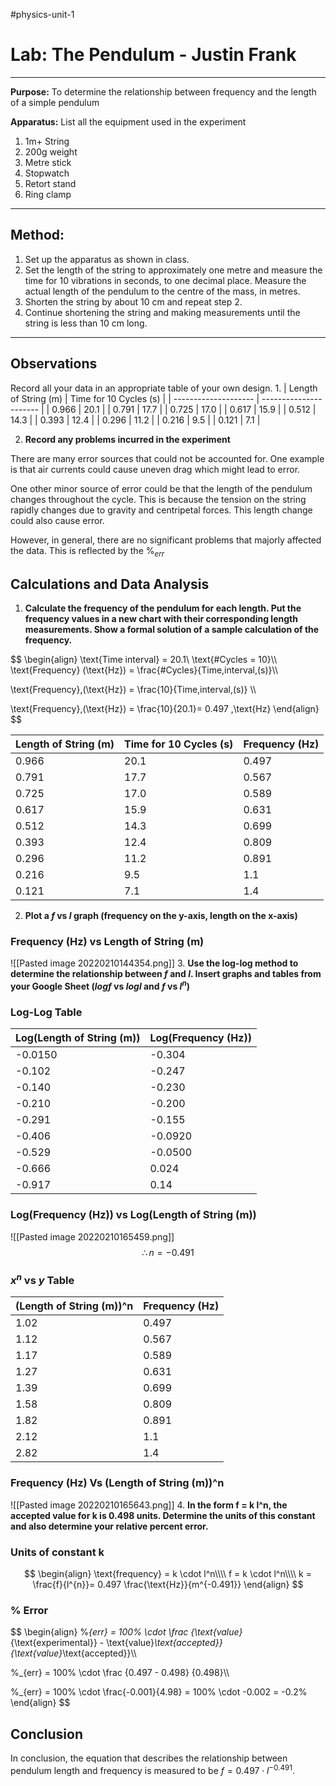 #physics-unit-1 
# Lab: The Pendulum - Justin Frank
---
**Purpose:** To determine the relationship between frequency and the length of a simple pendulum

**Apparatus:** List all the equipment used in the experiment
1. 1m+ String
2. 200g weight
3. Metre stick
4. Stopwatch
5. Retort stand
6. Ring clamp
---
## Method:
1. Set up the apparatus as shown in class. 
2. Set the length of the string to approximately one metre and measure the time for 10 vibrations in seconds, to one decimal place. Measure the actual length of the pendulum to the centre of the mass, in metres.
3. Shorten the string by about 10 cm and repeat step 2.
4. Continue shortening the string and making measurements until the string is less than 10 cm long.
---
## Observations
Record all your data in an appropriate table of your own design.
1. 
| Length of String (m) | Time for 10 Cycles (s) |
| -------------------- | ---------------------- |
| 0.966                | 20.1                   |
| 0.791                | 17.7                   |
| 0.725                | 17.0                   |
| 0.617                | 15.9                   |
| 0.512                | 14.3                   |
| 0.393                | 12.4                   |
| 0.296                | 11.2                   |
| 0.216                | 9.5                    |
| 0.121                | 7.1                    |

2. **Record any problems incurred in the experiment**

There are many error sources that could not be accounted for. One example is that air currents could cause uneven drag which might lead to error.

One other minor source of error could be that the length of the pendulum changes throughout the cycle. This is because the tension on the string rapidly changes due to gravity and centripetal forces. This length change could also cause error.

However, in general, there are no significant problems that majorly affected the data. This is reflected by the $\%_{err}$

## Calculations and Data Analysis
1. **Calculate the frequency of the pendulum for each length. Put the frequency values in a new chart with their corresponding length measurements. Show a formal solution of a sample calculation of the frequency.**

$$
\begin{align}
\text{Time interval} = 20.1\\
\text{\#Cycles = 10}\\\\
\text{Frequency} (\text{Hz}) = \frac{\#Cycles}{Time\,interval\,(s)}\\\\

\text{Frequency}\,(\text{Hz}) = \frac{10}{Time\,interval\,(s)} \\\\

\text{Frequency}\,(\text{Hz}) = \frac{10}{20.1}= 0.497 \,\text{Hz}
\end{align}
$$

| Length of String (m) | Time for 10 Cycles (s) | Frequency (Hz) |
| -------------------- | ---------------------- | -------------- |
| 0.966                | 20.1                   | 0.497          |
| 0.791                | 17.7                   | 0.567          |
| 0.725                | 17.0                   | 0.589          |
| 0.617                | 15.9                   | 0.631          |
| 0.512                | 14.3                   | 0.699          |
| 0.393                | 12.4                   | 0.809          |
| 0.296                | 11.2                   | 0.891          |
| 0.216                | 9.5                    | 1.1            |
| 0.121                | 7.1                    | 1.4            |

2. **Plot a $f$ vs $l$ graph (frequency on the y-axis, length on the x-axis)**
### Frequency (Hz) vs Length of String (m)
![[Pasted image 20220210144354.png]]
3. **Use the log-log method to determine the relationship between $f$ and $l$.  Insert graphs and tables from your Google Sheet ($log f$ vs $log l$ and $f$ vs $l^n$)**
### Log-Log Table

| Log(Length of String (m)) | Log(Frequency (Hz)) |
| ------------------------- | ------------------- |
| -0.0150                   | -0.304              |
| -0.102                    | -0.247              |
| -0.140                    | -0.230              |
| -0.210                    | -0.200              |
| -0.291                    | -0.155              |
| -0.406                    | -0.0920             |
| -0.529                    | -0.0500             |
| -0.666                    | 0.024               |
| -0.917                    | 0.14                |

### Log(Frequency (Hz)) vs Log(Length of String (m))
![[Pasted image 20220210165459.png]]
$$\therefore n = -0.491$$
### $x^n$ vs $y$ Table

| (Length of String (m))^n | Frequency (Hz) |
| ------------------------ | -------------- |
| 1.02                     | 0.497          |
| 1.12                     | 0.567          |
| 1.17                     | 0.589          |
| 1.27                     | 0.631          |
| 1.39                     | 0.699          |
| 1.58                     | 0.809          |
| 1.82                     | 0.891          |
| 2.12                     | 1.1            |
| 2.82                     | 1.4            |

### Frequency (Hz) Vs (Length of String (m))^n
![[Pasted image 20220210165643.png]]
4. **In the form f = k l^n, the accepted value for k is 0.498 units. Determine the units of this constant and also determine your relative percent error.**
### Units of constant k
$$
\begin{align}
\text{frequency} = k \cdot l^n\\\\
f = k \cdot l^n\\\\
k = \frac{f}{l^{n}}= 0.497 \frac{\text{Hz}}{m^{-0.491}}
\end{align}
$$
### % Error
$$
\begin{align}
\%_{err} = 100\% \cdot
\frac
{\text{value}_{\text{experimental}} - \text{value}_\text{accepted}}
{\text{value}_\text{accepted}}\\\\

\%_{err} = 100\% \cdot
\frac
{0.497 - 0.498}
{0.498}\\\\

\%_{err} = 100\% \cdot \frac{-0.001}{4.98} = 100\% \cdot -0.002 = -0.2\%
\end{align}
$$
## Conclusion
In conclusion, the equation that describes the relationship between pendulum length and frequency is measured to be $f = 0.497 \cdot l^{-0.491}$.